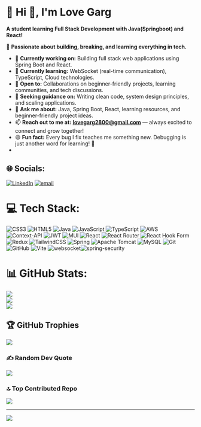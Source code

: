 # 💫 Hi 👋, I'm Love Garg
**A student learning Full Stack Development with Java(Springboot) and React!**

🎯 **Passionate about building, breaking, and learning everything in tech.**

- 🔭 **Currently working on:** Building full stack web applications using Spring Boot and React.
- 🌱 **Currently learning:** WebSocket (real-time communication), TypeScript, Cloud technologies.
- 👯 **Open to:** Collaborations on beginner-friendly projects, learning communities, and tech discussions.
- 🤔 **Seeking guidance on:** Writing clean code, system design principles, and scaling applications.
- 💬 **Ask me about:** Java, Spring Boot, React, learning resources, and beginner-friendly project ideas.
- 📫 **Reach out to me at:** **lovegarg2800@gmail.com** — always excited to connect and grow together!
- 😄 **Fun fact:** Every bug I fix teaches me something new. Debugging is just another word for learning! 🚀
- 
## 🌐 Socials:
[![LinkedIn](https://img.shields.io/badge/LinkedIn-%230077B5.svg?logo=linkedin&logoColor=white)](https://linkedin.com/in/https://www.linkedin.com/in/lovegarg2800/) [![email](https://img.shields.io/badge/Email-D14836?logo=gmail&logoColor=white)](mailto:lovegarg2800@gmail.com) 

# 💻 Tech Stack:
![CSS3](https://img.shields.io/badge/css3-%231572B6.svg?style=for-the-badge&logo=css3&logoColor=white) ![HTML5](https://img.shields.io/badge/html5-%23E34F26.svg?style=for-the-badge&logo=html5&logoColor=white) ![Java](https://img.shields.io/badge/java-%23ED8B00.svg?style=for-the-badge&logo=openjdk&logoColor=white) ![JavaScript](https://img.shields.io/badge/javascript-%23323330.svg?style=for-the-badge&logo=javascript&logoColor=%23F7DF1E) ![TypeScript](https://img.shields.io/badge/typescript-%23007ACC.svg?style=for-the-badge&logo=typescript&logoColor=white) ![AWS](https://img.shields.io/badge/AWS-%23FF9900.svg?style=for-the-badge&logo=amazon-aws&logoColor=white) ![Context-API](https://img.shields.io/badge/Context--Api-000000?style=for-the-badge&logo=react) ![JWT](https://img.shields.io/badge/JWT-black?style=for-the-badge&logo=JSON%20web%20tokens) ![MUI](https://img.shields.io/badge/MUI-%230081CB.svg?style=for-the-badge&logo=mui&logoColor=white) ![React](https://img.shields.io/badge/react-%2320232a.svg?style=for-the-badge&logo=react&logoColor=%2361DAFB) ![React Router](https://img.shields.io/badge/React_Router-CA4245?style=for-the-badge&logo=react-router&logoColor=white) ![React Hook Form](https://img.shields.io/badge/React%20Hook%20Form-%23EC5990.svg?style=for-the-badge&logo=reacthookform&logoColor=white) ![Redux](https://img.shields.io/badge/redux-%23593d88.svg?style=for-the-badge&logo=redux&logoColor=white) ![TailwindCSS](https://img.shields.io/badge/tailwindcss-%2338B2AC.svg?style=for-the-badge&logo=tailwind-css&logoColor=white) ![Spring](https://img.shields.io/badge/spring-%236DB33F.svg?style=for-the-badge&logo=spring&logoColor=white) ![Apache Tomcat](https://img.shields.io/badge/apache%20tomcat-%23F8DC75.svg?style=for-the-badge&logo=apache-tomcat&logoColor=black) ![MySQL](https://img.shields.io/badge/mysql-4479A1.svg?style=for-the-badge&logo=mysql&logoColor=white) ![Git](https://img.shields.io/badge/git-%23F05033.svg?style=for-the-badge&logo=git&logoColor=white) ![GitHub](https://img.shields.io/badge/github-%23121011.svg?style=for-the-badge&logo=github&logoColor=white) ![Vite](https://img.shields.io/badge/vite-%23646CFF.svg?style=for-the-badge&logo=vite&logoColor=white) ![websocket](https://img.shields.io/badge/WebSocket-35495E?style=for-the-badge&logo=websocket&logoColor=white)![spring-security](https://img.shields.io/badge/Spring_Security-6DB33F?style=for-the-badge&logo=spring-security&logoColor=white)&nbsp;


# 📊 GitHub Stats:
![](https://github-readme-stats.vercel.app/api?username=LOVE-GARG-19&theme=vue-dark&hide_border=false&include_all_commits=false&count_private=false)<br/>
![](https://nirzak-streak-stats.vercel.app/?user=LOVE-GARG-19&theme=vue-dark&hide_border=false)<br/>
![](https://github-readme-stats.vercel.app/api/top-langs/?username=LOVE-GARG-19&theme=vue-dark&hide_border=false&include_all_commits=false&count_private=false&layout=compact)

## 🏆 GitHub Trophies
![](https://github-profile-trophy.vercel.app/?username=LOVE-GARG-19&theme=radical&no-frame=false&no-bg=true&margin-w=4)

### ✍️ Random Dev Quote
![](https://quotes-github-readme.vercel.app/api?type=horizontal&theme=radical)

### 🔝 Top Contributed Repo
![](https://github-contributor-stats.vercel.app/api?username=LOVE-GARG-19&limit=5&theme=dark&combine_all_yearly_contributions=true)

---
[![](https://visitcount.itsvg.in/api?id=LOVE-GARG-19&icon=0&color=0)](https://visitcount.itsvg.in)

<!-- Proudly created with GPRM ( https://gprm.itsvg.in ) -->
